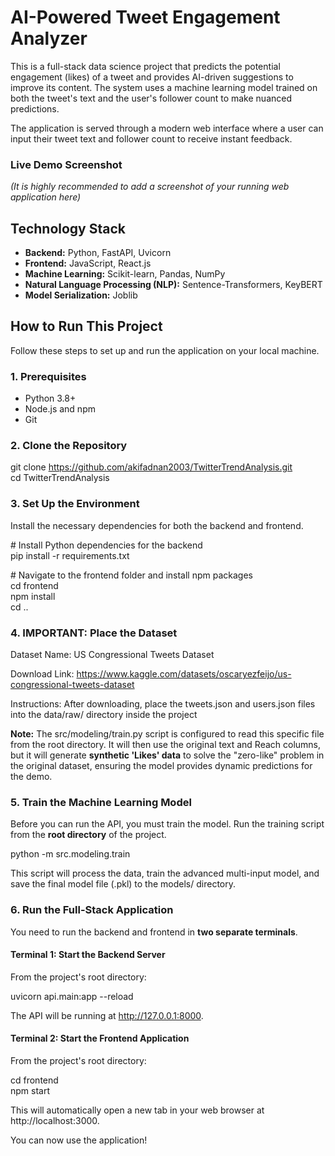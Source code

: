 # **AI-Powered Tweet Engagement Analyzer**

This is a full-stack data science project that predicts the potential engagement (likes) of a tweet and provides AI-driven suggestions to improve its content. The system uses a machine learning model trained on both the tweet's text and the user's follower count to make nuanced predictions.

The application is served through a modern web interface where a user can input their tweet text and follower count to receive instant feedback.

### **Live Demo Screenshot**

*(It is highly recommended to add a screenshot of your running web application here)*

## **Technology Stack**

* **Backend:** Python, FastAPI, Uvicorn  
* **Frontend:** JavaScript, React.js  
* **Machine Learning:** Scikit-learn, Pandas, NumPy  
* **Natural Language Processing (NLP):** Sentence-Transformers, KeyBERT  
* **Model Serialization:** Joblib

## **How to Run This Project**

Follow these steps to set up and run the application on your local machine.

### **1\. Prerequisites**

* Python 3.8+  
* Node.js and npm  
* Git

### **2\. Clone the Repository**

git clone https://github.com/akifadnan2003/TwitterTrendAnalysis.git  
cd TwitterTrendAnalysis

### **3\. Set Up the Environment**

Install the necessary dependencies for both the backend and frontend.

\# Install Python dependencies for the backend  
pip install \-r requirements.txt

\# Navigate to the frontend folder and install npm packages  
cd frontend  
npm install  
cd ..

### **4\. IMPORTANT: Place the Dataset**

Dataset Name: US Congressional Tweets Dataset

Download Link: https://www.kaggle.com/datasets/oscaryezfeijo/us-congressional-tweets-dataset

Instructions: After downloading, place the tweets.json and users.json files into the data/raw/ directory inside the project

**Note:** The src/modeling/train.py script is configured to read this specific file from the root directory. It will then use the original text and Reach columns, but it will generate **synthetic 'Likes' data** to solve the "zero-like" problem in the original dataset, ensuring the model provides dynamic predictions for the demo.

### **5\. Train the Machine Learning Model**

Before you can run the API, you must train the model. Run the training script from the **root directory** of the project.

python \-m src.modeling.train

This script will process the data, train the advanced multi-input model, and save the final model file (.pkl) to the models/ directory.

### **6\. Run the Full-Stack Application**

You need to run the backend and frontend in **two separate terminals**.

#### **Terminal 1: Start the Backend Server**

From the project's root directory:

uvicorn api.main:app \--reload

The API will be running at http://127.0.0.1:8000.

#### **Terminal 2: Start the Frontend Application**

From the project's root directory:

cd frontend  
npm start

This will automatically open a new tab in your web browser at http://localhost:3000.

You can now use the application\!
